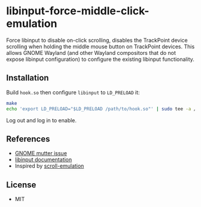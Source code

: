 # libinput-force-middle-click-emulation

Force libinput to disable on-click scrolling, disables the TrackPoint device
scrolling when holding the middle mouse button on TrackPoint devices.
This allows GNOME Wayland (and other Wayland compositors that
do not expose libinput configuration) to configure the existing libinput
functionality.

## Installation

Build `hook.so` then configure `libinput` to `LD_PRELOAD` it:

```bash
make
echo 'export LD_PRELOAD="$LD_PRELOAD /path/to/hook.so"' | sudo tee -a /etc/profile.d/libinput.sh
```

Log out and log in to enable.

## References

* [GNOME mutter issue](https://gitlab.gnome.org/GNOME/mutter/issues/238)
* [libinput documentation](https://wayland.freedesktop.org/libinput/doc/latest/middle-button-emulation.html)
* Inspired by [scroll-emulation](https://github.com/PeterCxy/scroll-emulation)

## License

* MIT
